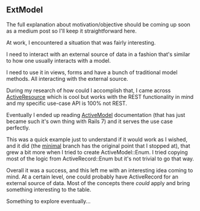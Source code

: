 ## ExtModel

The full explanation about motivation/objective should be coming up soon as a medium post so I'll keep it straightforward here.

At work, I encountered a situation that was fairly interesting.

I need to interact with an external source of data in a fashion that's similar to how one usually interacts with a model.

I need to use it in views, forms and have a bunch of traditional model methods. All interacting with the external source.

During my research of how could I accomplish that, I came across [ActiveResource]() which is cool but works with the REST functionality in mind and my specific use-case API is 100% not REST.

Eventually I ended up reading [ActiveModel]() documentation (that has just became such it's own thing with Rails 7) and it serves the use case perfectly.

This was a quick example just to understand if it would work as I wished, and it did (the [minimal]() branch has the original point that I stopped at), that grew a bit more when I tried to create ActiveModel::Enum. I tried copying most of the logic from ActiveRecord::Enum but it's not trivial to go that way.

Overall it was a success, and this left me with an interesting idea coming to mind. At a certain level, one could probably have ActiveRecord for an external source of data. Most of the concepts there *could* apply and bring something interesting to the table.

Something to explore eventually...
